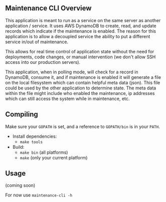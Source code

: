 Maintenance CLI Overview
---

This application is meant to run as a service on the same server as another application / service. It uses
AWS DynamoDB to create, read, and update records which indicate if the maintenance is enabled. The reason for
this application is to allow a decoupled service the ability to put a different service in/out of maintenance.

This allows for real time control of application state without the need for deployments, code changes, or manual
intervention (we don't allow SSH access into our production servers).

This application, when in polling mode, will check for a record in DynamoDB, consume it, and if maintenance is
enabled it will generate a file on the local filesystem which can contain helpful meta data (json). This file could
be used by the other application to determine state. The meta data within the file might include who enabled the
maintenance, ip addresses which can still access the system while in maintenance, etc.

Compiling
---

Make sure your `GOPATH` is set, and a reference to `GOPATH/bin` is in your `PATH`.

- Install dependencies:
	- `make tools`
- Build:
	- `make bin` (all platforms)
	- `make` (only your current platform)

Usage
---

(coming soon)

For now use `maintenance-cli -h`




